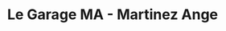 ---
title: "Le Garage MA - Martinez Ange"
url: /saint-egreve/le-garage-ma-martinez-ange/
shop: réparation de voitures
---